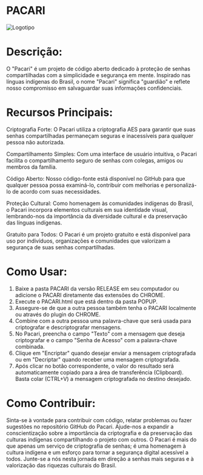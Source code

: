 # PACARI

![Logotipo](images/homem128.ico)

# Descrição:
O "Pacari" é um projeto de código aberto dedicado à proteção de senhas compartilhadas com a simplicidade e segurança em mente. Inspirado nas línguas indígenas do Brasil, o nome "Pacari" significa "guardião" e reflete nosso compromisso em salvaguardar suas informações confidenciais.

# Recursos Principais:

Criptografia Forte: O Pacari utiliza a criptografia AES para garantir que suas senhas compartilhadas permaneçam seguras e inacessíveis para qualquer pessoa não autorizada.

Compartilhamento Simples: Com uma interface de usuário intuitiva, o Pacari facilita o compartilhamento seguro de senhas com colegas, amigos ou membros da família.

Código Aberto: Nosso código-fonte está disponível no GitHub para que qualquer pessoa possa examiná-lo, contribuir com melhorias e personalizá-lo de acordo com suas necessidades.

Proteção Cultural: Como homenagem às comunidades indígenas do Brasil, o Pacari incorpora elementos culturais em sua identidade visual, lembrando-nos da importância da diversidade cultural e da preservação das línguas indígenas.

Gratuito para Todos: O Pacari é um projeto gratuito e está disponível para uso por indivíduos, organizações e comunidades que valorizam a segurança de suas senhas compartilhadas.

# Como Usar:
1. Baixe a pasta PACARI da versão RELEASE em seu computador ou adicione o PACARI diretamente das extensões do CHROME.
2. Execute o PACARI.html que está dentro da pasta POPUP.
3. Assegure-se de que a outra pessoa também tenha o PACARI localmente ou através do plugin do CHROME.
4. Combine com a outra pessoa uma palavra-chave que será usada para criptografar e descriptografar mensagens.
5. No Pacari, preencha o campo "Texto" com a mensagem que deseja criptografar e o campo "Senha de Acesso" com a palavra-chave combinada.
6. Clique em "Encriptar" quando desejar enviar a mensagem criptografada ou em "Decriptar" quando receber uma mensagem criptografada.
7. Após clicar no botão correspondente, o valor do resultado será automaticamente copiado para a área de transferência (Clipboard). Basta colar (CTRL+V) a mensagem criptografada no destino desejado.

# Como Contribuir:

Sinta-se à vontade para contribuir com código, relatar problemas ou fazer sugestões no repositório GitHub do Pacari.
Ajude-nos a expandir a conscientização sobre a importância da criptografia e da preservação das culturas indígenas compartilhando o projeto com outros.
O Pacari é mais do que apenas um serviço de criptografia de senhas; é uma homenagem à cultura indígena e um esforço para tornar a segurança digital acessível a todos. Junte-se a nós nesta jornada em direção a senhas mais seguras e à valorização das riquezas culturais do Brasil.

